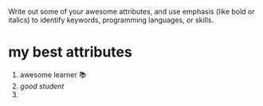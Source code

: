 Write out some of your awesome attributes, and use emphasis (like bold or italics) to identify keywords, programming languages, or skills. 
# my best attributes
1. awesome learner :books:
2. *good student*
3.

